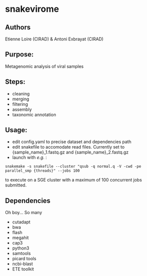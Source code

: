 # snakevirome

## Authors
Etienne Loire (CIRAD) & Antoni Exbrayat (CIRAD)

## Purpose:

Metagenomic analysis of viral samples

## Steps:

* cleaning
* merging
* filtering
* assembly
* taxonomic annotation 

## Usage:

* edit config.yaml to precise dataset and dependencies path
* edit snakefile to accomodate read files. Currently set to {sample_name}_1.fastq.gz and {sample_name}_2.fastq.gz
* launch with *e.g.* :
```
snakemake -s snakefile --cluster "qsub -q normal.q -V -cwd -pe parallel_smp {threads}" --jobs 100
```
to execute on a SGE cluster with a maximum of 100 concurrent jobs submitted. 


## Dependencies

Oh boy... So many
* cutadapt
* bwa
* flash
* megahit
* cap3
* python3
* samtools
* picard tools
* ncbi-blast
* ETE toolkit


